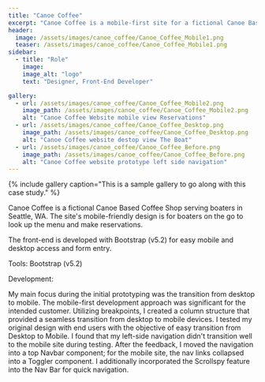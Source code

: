 ```yaml
---
title: "Canoe Coffee"
excerpt: "Canoe Coffee is a mobile-first site for a fictional Canoe Based Coffee Shop serving boaters in Seattle, WA."
header:
  image: /assets/images/canoe_coffee/Canoe_Coffee_Mobile1.png
  teaser: /assets/images/canoe_coffee/Canoe_Coffee_Mobile1.png
sidebar:
  - title: "Role"
    image: 
    image_alt: "logo"
    text: "Designer, Front-End Developer"

gallery:
  - url: /assets/images/canoe_coffee/Canoe_Coffee_Mobile2.png
    image_path: /assets/images/canoe_coffee/Canoe_Coffee_Mobile2.png
    alt: "Canoe Coffee Website mobile view Reservations"
  - url: /assets/images/canoe_coffee/Canoe_Coffee_Desktop.png
    image_path: /assets/images/canoe_coffee/Canoe_Coffee_Desktop.png
    alt: "Canoe Coffee website destop view The Boat"
  - url: /assets/images/canoe_coffee/Canoe_Coffee_Before.png
    image_path: /assets/images/canoe_coffee/Canoe_Coffee_Before.png
    alt: "Canoe Coffee website prototype left side navigation"
---
```



{% include gallery caption="This is a sample gallery to go along with this case study." %}

Canoe Coffee is a fictional Canoe Based Coffee Shop serving boaters in Seattle, WA. The site's mobile-friendly design is for boaters on the go to look up the menu and make reservations.

The front-end is developed with Bootstrap (v5.2) for easy mobile and desktop access and form entry. 

Tools:
    Bootstrap (v5.2)

Development:

My main focus during the initial prototyping was the transition from desktop to mobile. The mobile-first development approach was significant for the intended customer. Utilizing breakpoints, I created a column structure that provided a seamless transition from desktop to mobile devices. I tested my original design with end users with the objective of easy transition from Desktop to Mobile. I found that my left-side navigation didn't transition well to the mobile site during testing. After the feedback, I moved the navigation into a top Navbar component; for the mobile site, the nav links collapsed into a Toggler component. I additionally incorporated the Scrollspy feature into the Nav Bar for quick navigation. 

